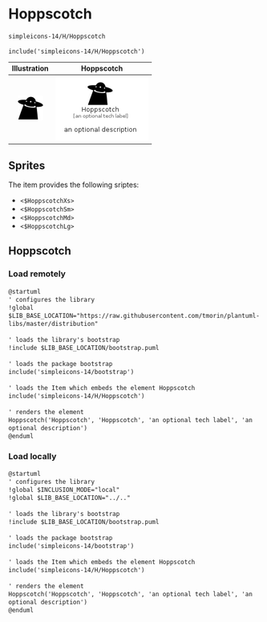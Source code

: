 # Hoppscotch


```text
simpleicons-14/H/Hoppscotch
```

```text
include('simpleicons-14/H/Hoppscotch')
```



| Illustration | Hoppscotch |
| :---: | :---: |
| ![illustration for Illustration](../../simpleicons-14/H/Hoppscotch.png) | ![illustration for Hoppscotch](../../simpleicons-14/H/Hoppscotch.Local.png) |



## Sprites
The item provides the following sriptes:

- `<$HoppscotchXs>`
- `<$HoppscotchSm>`
- `<$HoppscotchMd>`
- `<$HoppscotchLg>`





## Hoppscotch

### Load remotely
```plantuml
@startuml
' configures the library
!global $LIB_BASE_LOCATION="https://raw.githubusercontent.com/tmorin/plantuml-libs/master/distribution"

' loads the library's bootstrap
!include $LIB_BASE_LOCATION/bootstrap.puml

' loads the package bootstrap
include('simpleicons-14/bootstrap')

' loads the Item which embeds the element Hoppscotch
include('simpleicons-14/H/Hoppscotch')

' renders the element
Hoppscotch('Hoppscotch', 'Hoppscotch', 'an optional tech label', 'an optional description')
@enduml
```

### Load locally
```plantuml
@startuml
' configures the library
!global $INCLUSION_MODE="local"
!global $LIB_BASE_LOCATION="../.."

' loads the library's bootstrap
!include $LIB_BASE_LOCATION/bootstrap.puml

' loads the package bootstrap
include('simpleicons-14/bootstrap')

' loads the Item which embeds the element Hoppscotch
include('simpleicons-14/H/Hoppscotch')

' renders the element
Hoppscotch('Hoppscotch', 'Hoppscotch', 'an optional tech label', 'an optional description')
@enduml
```

